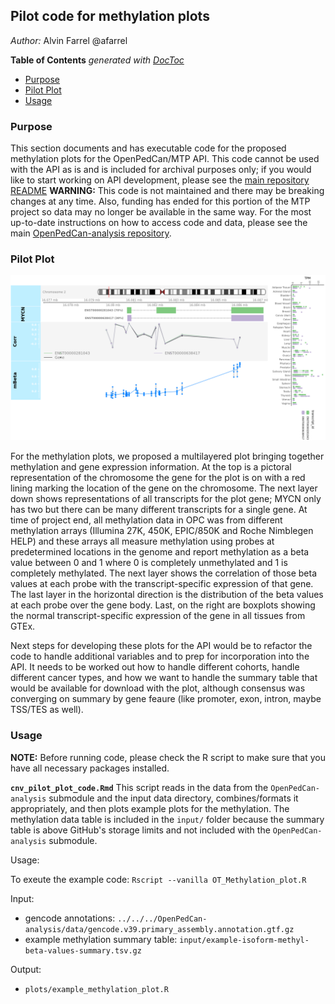 ## Pilot code for methylation plots
*Author:* Alvin Farrel @afarrel

<!-- START doctoc generated TOC please keep comment here to allow auto update -->
<!-- DON'T EDIT THIS SECTION, INSTEAD RE-RUN doctoc TO UPDATE -->
**Table of Contents**  *generated with [DocToc](https://github.com/thlorenz/doctoc)*

- [Purpose](#purpose)
- [Pilot Plot](#pilot-plot)
- [Usage](#usage)

<!-- END doctoc generated TOC please keep comment here to allow auto update -->

### Purpose

This section documents and has executable code for the proposed methylation plots for the OpenPedCan/MTP API. 
This code cannot be used with the API as is and is included for archival purposes only; if you would like to start working on API development, please see the [main repository README](https://github.com/PediatricOpenTargets/OpenPedCan-unfinished-development)
**WARNING:** This code is not maintained and there may be breaking changes at any time. 
Also, funding has ended for this portion of the MTP project so data may no longer be available in the same way. 
For the most up-to-date instructions on how to access code and data, please see the main [OpenPedCan-analysis repository](https://github.com/PediatricOpenTargets/OpenPedCan-analysis).

### Pilot Plot

![Figure 1. Example pilot plot for methylation plots, using methylation and gene expresspresion at MYCN. Please see following paragraph for an extended description of all the layers in](plots/final_pilot_plots/methylation_pilot_plot.png)

For the methylation plots, we proposed a multilayered plot bringing together methylation and gene expression information. 
At the top is a pictoral representation of the chromosome the gene for the plot is on with a red lining marking the location of the gene on the chromosome. 
The next layer down shows representations of all transcripts for the plot gene; MYCN only has two but there can be many different transcripts for a single gene. 
At time of project end, all methylation data in OPC was from different methylation arrays (Illumina 27K, 450K, EPIC/850K and Roche Nimblegen HELP) and these arrays all measure methylation using probes at predetermined locations in the genome and report methylation as a beta value between 0 and 1 where 0 is completely unmethylated and 1 is completely methylated. 
The next layer shows the correlation of those beta values at each probe with the transcript-specific expression of that gene. 
The last layer in the horizontal direction is the distribution of the beta values at each probe over the gene body. 
Last, on the right are boxplots showing the normal transcript-specific expression of the gene in all tissues from  GTEx.

Next steps for developing these plots for the API would be to refactor the code to handle additional variables and to prep for incorporation into the API. 
It needs to be worked out how to handle different cohorts, handle different cancer types, and how we want to handle the summary table that would be available for download with the plot, although consensus was converging on summary by gene feaure (like promoter, exon, intron, maybe TSS/TES as well).

### Usage

**NOTE:** Before running code, please check the R script to make sure that you have all necessary packages installed.

**`cnv_pilot_plot_code.Rmd`** This script reads in the data from the `OpenPedCan-analysis` submodule and the input data directory, combines/formats it appropriately, and then plots example plots for the methylation. The methylation data table is included in the `input/` folder because the summary table is above GitHub's storage limits and not included with the `OpenPedCan-analysis` submodule.

Usage:

To exeute the example code: `Rscript --vanilla OT_Methylation_plot.R`

Input:

- gencode annotations: `../../../OpenPedCan-analysis/data/gencode.v39.primary_assembly.annotation.gtf.gz`
- example methylation summary table: `input/example-isoform-methyl-beta-values-summary.tsv.gz`

Output:

- `plots/example_methylation_plot.R`

<br><br>
